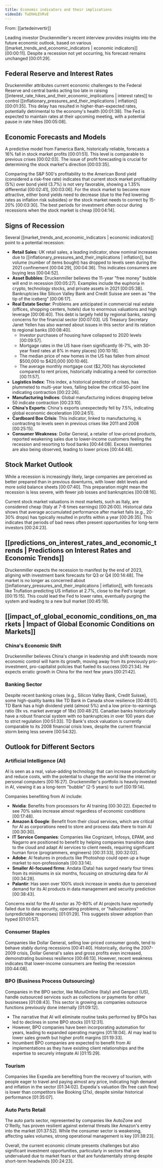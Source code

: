 ```yaml
---
title: Economic indicators and their implications
videoId: TuDhHLEVRvE
---
```


From: [[artedeinvertir]] <br/> 

Leading investor Druckenmiller's recent interview provides insights into the future economic outlook, based on various [[market_trends_and_economic_indicators | economic indicators]] <a class="yt-timestamp" data-t="00:00:11">[00:00:11]</a>. Despite a recession not yet occurring, his forecast remains unchanged <a class="yt-timestamp" data-t="00:01:29">[00:01:29]</a>.

## Federal Reserve and Interest Rates
Druckenmiller attributes current economic challenges to the Federal Reserve and central banks acting too late in raising [[interest_rate_hikes_and_their_economic_implications | interest rates]] to control [[inflationary_pressures_and_their_implications | inflation]] <a class="yt-timestamp" data-t="00:01:35">[00:01:35]</a>. This delay has resulted in higher-than-expected rates, potentially detrimental to the economy's health <a class="yt-timestamp" data-t="00:01:38">[00:01:38]</a>. The Fed is expected to maintain rates at their upcoming meeting, with a potential pause in rate hikes <a class="yt-timestamp" data-t="00:05:08">[00:05:08]</a>.

## Economic Forecasts and Models
A predictive model from Famerica Bank, historically reliable, forecasts a 16% fall in stock market profits <a class="yt-timestamp" data-t="00:01:51">[00:01:51]</a>. This level is comparable to previous crises <a class="yt-timestamp" data-t="00:02:03">[00:02:03]</a>. The issue of profit forecasting is crucial for determining the stock market's direction <a class="yt-timestamp" data-t="00:03:35">[00:03:35]</a>.

Comparing the S&P 500's profitability to the American Bond yield (considered a risk-free rate) indicates that current stock market profitability (5%) over bond yield (3.7%) is not very favorable, showing a 1.35% differential <a class="yt-timestamp" data-t="00:02:41">[00:02:41]</a>, <a class="yt-timestamp" data-t="00:03:06">[00:03:06]</a>. For the stock market to become more attractive, either bond yields need to decrease (due to the Fed lowering rates as inflation risk subsides) or the stock market needs to correct by 15-20% <a class="yt-timestamp" data-t="00:03:30">[00:03:30]</a>. The best periods for investment often occur during recessions when the stock market is cheap <a class="yt-timestamp" data-t="00:04:14">[00:04:14]</a>.

## Signs of Recession
Several [[market_trends_and_economic_indicators | economic indicators]] point to a potential recession:
*   **Retail Sales**: UK retail sales, a leading indicator, show nominal increases due to [[inflationary_pressures_and_their_implications | inflation]], but volume (number of items bought) has dropped to levels seen during the 2021 confinement <a class="yt-timestamp" data-t="00:04:29">[00:04:29]</a>, <a class="yt-timestamp" data-t="00:04:36">[00:04:36]</a>. This indicates consumers are buying less <a class="yt-timestamp" data-t="00:04:52">[00:04:52]</a>.
*   **Asset Bubbles**: Druckenmiller believes the 11-year "free money" bubble will end in recession <a class="yt-timestamp" data-t="00:05:27">[00:05:27]</a>. Examples include the euphoria in crypto, technology stocks, and private assets in 2021 <a class="yt-timestamp" data-t="00:05:38">[00:05:38]</a>. Bankruptcies like Silicon Valley Bank and Credit Suisse are seen as "the tip of the iceberg" <a class="yt-timestamp" data-t="00:06:17">[00:06:17]</a>.
*   **Real Estate Sector**: Problems are anticipated in commercial real estate (offices, shopping centers, hotels) due to enormous valuations and high leverage <a class="yt-timestamp" data-t="00:06:40">[00:06:40]</a>. This debt is largely held by regional banks, raising concerns for the financial sector <a class="yt-timestamp" data-t="00:07:03">[00:07:03]</a>. US Treasury Secretary Janet Yellen has also warned about issues in this sector and its relation to regional banks <a class="yt-timestamp" data-t="00:08:40">[00:08:40]</a>.
    *   Investor purchases of housing have collapsed to 2020 levels <a class="yt-timestamp" data-t="00:09:57">[00:09:57]</a>.
    *   Mortgage rates in the US have risen significantly (6-7%, with 30-year fixed rates at 8% in many places) <a class="yt-timestamp" data-t="00:10:18">[00:10:18]</a>.
    *   The median price of new homes in the US has fallen from almost $500,000 to $420,000 <a class="yt-timestamp" data-t="00:10:46">[00:10:46]</a>.
    *   The average monthly mortgage cost ($2,700) has skyrocketed compared to rent prices, historically indicating a need for correction <a class="yt-timestamp" data-t="00:11:57">[00:11:57]</a>.
*   **Logistics Index**: This index, a historical predictor of crises, has plummeted to multi-year lows, falling below the critical 50-point line indicating contraction <a class="yt-timestamp" data-t="00:22:26">[00:22:26]</a>.
*   **Manufacturing Indices**: Global manufacturing indices dropping below 50 indicate contraction <a class="yt-timestamp" data-t="00:23:10">[00:23:10]</a>.
*   **China's Exports**: China's exports unexpectedly fell by 7.5%, indicating global economic deceleration <a class="yt-timestamp" data-t="00:24:51">[00:24:51]</a>.
*   **Cardboard Box Crisis**: This indicator, linked to manufacturing, is contracting to levels seen in previous crises like 2011 and 2008 <a class="yt-timestamp" data-t="00:25:15">[00:25:15]</a>.
*   **Consumer Weakness**: Dollar General, a retailer of low-priced products, reported weakening sales due to lower-income customers feeling the recession and resorting to food banks <a class="yt-timestamp" data-t="00:44:08">[00:44:08]</a>. Excess inventories are also being observed, leading to lower prices <a class="yt-timestamp" data-t="00:44:48">[00:44:48]</a>.

## Stock Market Outlook
While a recession is increasingly likely, large companies are perceived as better prepared than in previous downturns, with lower debt levels and more solid balance sheets <a class="yt-timestamp" data-t="00:07:40">[00:07:40]</a>. This preparation might mean the recession is less severe, with fewer job losses and bankruptcies <a class="yt-timestamp" data-t="00:08:16">[00:08:16]</a>.

Current stock market valuations in most markets, such as Italy, are considered cheap (Italy at 7-8 times earnings) <a class="yt-timestamp" data-t="00:26:00">[00:26:00]</a>. Historical data shows that average accumulated performance after market falls (e.g., 20-30% drops) has typically resulted in profits within a year <a class="yt-timestamp" data-t="00:26:35">[00:26:35]</a>. This indicates that periods of bad news often present opportunities for long-term investors <a class="yt-timestamp" data-t="00:24:23">[00:24:23]</a>.

## [[predictions_on_interest_rates_and_economic_trends | Predictions on Interest Rates and Economic Trends]]
Druckenmiller expects the recession to manifest by the end of 2023, aligning with investment bank forecasts for Q3 or Q4 <a class="yt-timestamp" data-t="00:14:48">[00:14:48]</a>. The market is no longer as concerned about [[inflationary_pressures_and_their_implications | inflation]], with forecasts like Truflation predicting US inflation at 2.7%, close to the Fed's target <a class="yt-timestamp" data-t="00:15:15">[00:15:15]</a>. This could lead the Fed to lower rates, eventually purging the system and leading to a new bull market <a class="yt-timestamp" data-t="00:45:19">[00:45:19]</a>.

## [[impact_of_global_economic_conditions_on_markets | Impact of Global Economic Conditions on Markets]]
### China's Economic Shift
Druckenmiller believes China's change in leadership and shift towards more economic control will harm its growth, moving away from its previously pro-investment, pro-capitalist policies that fueled its success <a class="yt-timestamp" data-t="00:21:34">[00:21:34]</a>. He expects erratic growth in China for the next few years <a class="yt-timestamp" data-t="00:21:42">[00:21:42]</a>.

### Banking Sector
Despite recent banking crises (e.g., Silicon Valley Bank, Credit Suisse), some high-quality banks like TD Bank in Canada show resilience <a class="yt-timestamp" data-t="00:48:01">[00:48:01]</a>. TD Bank has a high dividend yield (almost 5%) and a low price-to-earnings ratio (9x vs. market average of 18x) <a class="yt-timestamp" data-t="00:48:21">[00:48:21]</a>. Canadian banks historically have a robust financial system with no bankruptcies in over 100 years due to strict regulation <a class="yt-timestamp" data-t="00:51:33">[00:51:33]</a>. TD Bank's stock valuation is currently comparable to its 2008 financial crisis lows, despite the current financial storm being less severe <a class="yt-timestamp" data-t="00:54:32">[00:54:32]</a>.

## Outlook for Different Sectors
### Artificial Intelligence (AI)
AI is seen as a real, value-adding technology that can increase productivity and reduce costs, with the potential to change the world like the internet or personal computers <a class="yt-timestamp" data-t="00:16:27">[00:16:27]</a>. Druckenmiller's portfolio is heavily invested in AI, viewing it as a long-term "bubble" (2-5 years) to surf <a class="yt-timestamp" data-t="00:19:14">[00:19:14]</a>.

Companies benefiting from AI include:
*   **Nvidia**: Benefits from processors for AI training <a class="yt-timestamp" data-t="00:30:22">[00:30:22]</a>. Expected to see 70% sales increase almost regardless of economic conditions <a class="yt-timestamp" data-t="00:17:48">[00:17:48]</a>.
*   **Amazon & Google**: Benefit from their cloud services, which are critical for AI as corporations need to store and process data there to train AI <a class="yt-timestamp" data-t="00:30:30">[00:30:30]</a>.
*   **IT Service Companies**: Companies like Cognizant, Infosys, EPAM, and Nagarro are positioned to benefit by helping companies transition data to the cloud and adapt AI services to client needs, requiring significant human force (programmers, engineers) <a class="yt-timestamp" data-t="00:31:33">[00:31:33]</a>, <a class="yt-timestamp" data-t="00:32:02">[00:32:02]</a>.
*   **Adobe**: AI features in products like Photoshop could open up a huge market to non-professionals <a class="yt-timestamp" data-t="00:33:14">[00:33:14]</a>.
*   **Smaller AI-focused firms**: Andata (Data) has surged nearly four times from its minimums in six months, focusing on structuring data for AI <a class="yt-timestamp" data-t="00:34:28">[00:34:28]</a>.
*   **Palantir**: Has seen over 100% stock increase in weeks due to perceived demand for its AI products in data management and security prediction <a class="yt-timestamp" data-t="00:38:43">[00:38:43]</a>.

Concerns exist for the AI sector as 70-80% of AI projects have reportedly failed due to data security, operating problems, or "hallucinations" (unpredictable responses) <a class="yt-timestamp" data-t="01:01:29">[01:01:29]</a>. This suggests slower adoption than hyped <a class="yt-timestamp" data-t="01:01:57">[01:01:57]</a>.

### Consumer Staples
Companies like Dollar General, selling low-priced consumer goods, tend to behave stably during recessions <a class="yt-timestamp" data-t="00:41:40">[00:41:40]</a>. Historically, during the 2007-2009 crisis, Dollar General's sales and gross profits even increased, demonstrating business resilience <a class="yt-timestamp" data-t="00:46:13">[00:46:13]</a>. However, recent weakness indicates that lower-income consumers are feeling the recession <a class="yt-timestamp" data-t="00:44:08">[00:44:08]</a>.

### BPO (Business Process Outsourcing)
Companies in the BPO sector, like MutuiOnline (Italy) and Genpact (US), handle outsourced services such as collections or payments for other businesses <a class="yt-timestamp" data-t="01:08:43">[01:08:43]</a>. This sector is growing as companies outsource functions previously done internally <a class="yt-timestamp" data-t="01:09:12">[01:09:12]</a>.
*   The narrative that AI will eliminate routine tasks performed by BPOs has led to declines in some BPO stocks <a class="yt-timestamp" data-t="01:12:31">[01:12:31]</a>.
*   However, BPO companies have been incorporating automation for years, leading to expanded operating margins <a class="yt-timestamp" data-t="01:18:04">[01:18:04]</a>. AI may lead to lower sales growth but higher profit margins <a class="yt-timestamp" data-t="01:19:33">[01:19:33]</a>.
*   Incumbent BPO companies are expected to benefit from AI implementations as they have existing client relationships and the expertise to securely integrate AI <a class="yt-timestamp" data-t="01:15:29">[01:15:29]</a>.

### Tourism
Companies like Expedia are benefiting from the recovery of tourism, with people eager to travel and paying almost any price, indicating high demand and inflation in the sector <a class="yt-timestamp" data-t="01:34:02">[01:34:02]</a>. Expedia's valuation (9x free cash flow) is lower than competitors like Booking (21x), despite similar historical performance <a class="yt-timestamp" data-t="01:35:07">[01:35:07]</a>.

### Auto Parts Retail
The auto parts sector, represented by companies like AutoZone and O'Reilly, has proven resilient against external threats like Amazon's entry into the market <a class="yt-timestamp" data-t="01:37:52">[01:37:52]</a>. While the consumer sector is weakening, affecting sales volumes, strong operational management is key <a class="yt-timestamp" data-t="01:38:23">[01:38:23]</a>.

Overall, the current economic climate presents challenges but also significant investment opportunities, particularly in sectors that are undervalued due to market fears or that are fundamentally strong despite short-term headwinds <a class="yt-timestamp" data-t="00:24:23">[00:24:23]</a>.